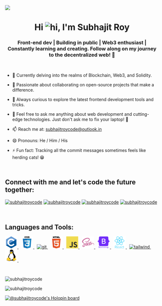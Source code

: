 
<!--![ezgif com-gif-maker (3)](https://user-images.githubusercontent.com/72935263/150000011-9ce330d2-bbef-4812-ae88-e012ee72caf9.gif)-->
<img align="center" src="https://user-images.githubusercontent.com/72935263/150000011-9ce330d2-bbef-4812-ae88-e012ee72caf9.gif">


<h1 align="center">Hi <img src="https://user-images.githubusercontent.com/1303154/88677602-1635ba80-d120-11ea-84d8-d263ba5fc3c0.gif" width="28px" alt="hi">, I'm Subhajit Roy</h1>
<h3 align="center">Front-end dev | Building in public | Web3 enthusiast | Constantly learning and creating. Follow along on my journey to the decentralized web! 🚀</h3>
<br>

<!-- - 🔭 I’m currently working on ... -->
- 🌱 Currently delving into the realms of Blockchain, Web3, and Solidity.
  
- 👯 Passionate about collaborating on open-source projects that make a difference.

- 🤔 Always curious to explore the latest frontend development tools and tricks.

- 💬 Feel free to ask me anything about web development and cutting-edge technologies. Just don't ask me to fix your laptop! 🤣

- 📫 Reach me at: [subhajitroycode@outlook.in](mailto:subhajitroycode@outlook.in)

- 😄 Pronouns: He / Him / His

- ⚡ Fun fact: Tracking all the commit messages sometimes feels like herding cats! 😁



<!-- <p align="left"> <a href="https://twitter.com/subhajitroycode" target="blank"><img src="https://img.shields.io/twitter/follow/subhajitroycode?logo=twitter&style=for-the-badge" alt="subhajitroycode" /></a> </p> -->
<br>

<!-- Social medias -->
## Connect with me and let's code the future together:


<p align="left">
<a href="https://codepen.io/subhajitroycode" target="blank"><img align="center" src="https://raw.githubusercontent.com/rahuldkjain/github-profile-readme-generator/master/src/images/icons/Social/codepen.svg" alt="subhajitroycode" height="30" width="40" /></a>
<a href="https://twitter.com/subhajitroycode" target="blank"><img align="center" src="https://raw.githubusercontent.com/rahuldkjain/github-profile-readme-generator/master/src/images/icons/Social/twitter.svg" alt="subhajitroycode" height="30" width="40" /></a>
<a href="https://linkedin.com/in/subhajitroycode" target="blank"><img align="center" src="https://raw.githubusercontent.com/rahuldkjain/github-profile-readme-generator/master/src/images/icons/Social/linked-in-alt.svg" alt="subhajitroycode" height="30" width="40" /></a>
<a href="https://instagram.com/subhajitroycode" target="blank"><img align="center" src="https://raw.githubusercontent.com/rahuldkjain/github-profile-readme-generator/master/src/images/icons/Social/instagram.svg" alt="subhajitroycode" height="30" width="40" /></a>
</p>
<br>

<!-- languages & tools -->
## Languages and Tools:


<p align="left"> <a href="https://www.cprogramming.com/" target="_blank" rel="noreferrer"> <img src="https://raw.githubusercontent.com/devicons/devicon/master/icons/c/c-original.svg" alt="c" width="40" height="40"/> </a> &nbsp; 
<a href="https://www.w3schools.com/css/" target="_blank" rel="noreferrer"> <img src="https://raw.githubusercontent.com/devicons/devicon/master/icons/css3/css3-original-wordmark.svg" alt="css3" width="40" height="40"/> </a> &nbsp;
<a href="https://git-scm.com/" target="_blank" rel="noreferrer"> <img src="https://www.vectorlogo.zone/logos/git-scm/git-scm-icon.svg" alt="git" width="40" height="40"/> </a> &nbsp;
<a href="https://www.w3.org/html/" target="_blank" rel="noreferrer"> <img src="https://raw.githubusercontent.com/devicons/devicon/master/icons/html5/html5-original-wordmark.svg" alt="html5" width="40" height="40"/> </a> &nbsp;
<a href="https://developer.mozilla.org/en-US/docs/Web/JavaScript" target="_blank" rel="noreferrer"> <img src="https://raw.githubusercontent.com/devicons/devicon/master/icons/javascript/javascript-original.svg" alt="javascript" width="40" height="40"/> </a> &nbsp;
<a href="https://sass-lang.com" target="_blank" rel="noreferrer"> <img src="https://raw.githubusercontent.com/devicons/devicon/master/icons/sass/sass-original.svg" alt="sass" width="40" height="40"/> </a> &nbsp;
<a href="https://getbootstrap.com" target="_blank" rel="noreferrer"> <img src="https://raw.githubusercontent.com/devicons/devicon/master/icons/bootstrap/bootstrap-plain-wordmark.svg" alt="bootstrap" width="40" height="40"/> </a> &nbsp;
<a href="https://reactjs.org/" target="_blank" rel="noreferrer"> <img src="https://raw.githubusercontent.com/devicons/devicon/master/icons/react/react-original-wordmark.svg" alt="react" width="40" height="40"/> </a> &nbsp;
<a href="https://tailwindcss.com/" target="_blank" rel="noreferrer"> <img src="https://www.vectorlogo.zone/logos/tailwindcss/tailwindcss-icon.svg" alt="tailwind" width="40" height="40"/> </a> &nbsp;
<a href="https://www.linux.org/" target="_blank" rel="noreferrer"> <img src="https://raw.githubusercontent.com/devicons/devicon/master/icons/linux/linux-original.svg" alt="linux" width="40" height="40"/> </a> &nbsp;</p>
<br>

<!-- most used languages -->
<p><img src="https://github-readme-stats.vercel.app/api/top-langs?username=subhajitroycode&show_icons=true&locale=en&layout=compact" alt="subhajitroycode" /></p>

<!-- github stats -->
<p><img src="https://github-readme-stats.vercel.app/api?username=subhajitroycode&theme=vue&show_icons=true&locale=en" alt="subhajitroycode" /></p>

<!-- streak count -->
<!--[![GitHub Streak](https://github-readme-streak-stats.herokuapp.com?user=subhajitroycode)](https://git.io/streak-stats)-->

<!-- Hacktoberfest Badges -->
[![@subhajitroycode's Holopin board](https://holopin.me/subhajitroycode)](https://holopin.io/@subhajitroycode)
